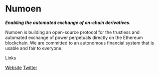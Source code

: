 # Numoen 

**_Enabling the automated exchange of on-chain derivatives._**

Numoen is building an open-source protocol for the trustless and automated exchange of power perpetuals directly 
on the Ethereum blockchain. We are committed to an autonomous financial system that is usable and fair to everyone.

Links

[Website](https://www.numoen.com/)
[Twitter](https://twitter.com/numoen)

